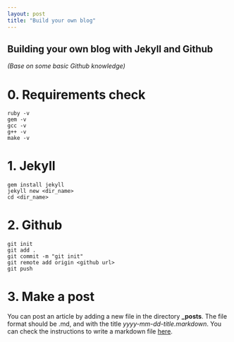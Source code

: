 ```yaml
---
layout: post
title: "Build your own blog"
---
```


## **Building your own blog with Jekyll and Github**
_(Base on some basic Github knowledge)_

# **0.** Requirements check

    ruby -v  
    gem -v  
    gcc -v  
    g++ -v  
    make -v  

# **1.** Jekyll

    gem install jekyll
    jekyll new <dir_name>
    cd <dir_name>
    
# **2.** Github
    
    git init
    git add .
    git commit -m "git init"
    git remote add origin <github url>
    git push
           
# **3.** Make a post

  You can post an article by adding a new file in the directory **\_posts**. 
  The file format should be .md, and with the title _yyyy-mm-dd-title.markdown_. 
  You can check the instructions to write a markdown file [here](https://github.com/emn178/markdown "title").
  
